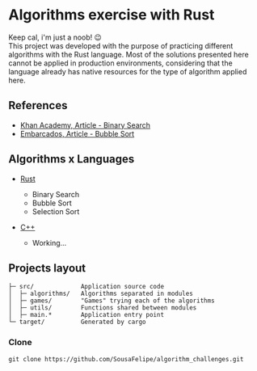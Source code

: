
# Algorithms exercise with Rust

Keep cal, i'm just a noob! 😉\
This project was developed with the purpose of practicing different algorithms with the Rust language. Most of the solutions presented here cannot be applied in production environments, considering that the language already has native resources for the type of algorithm applied here.


## References

  - [Khan Academy, Article - Binary Search](https://pt.khanacademy.org/computing/computer-science/algorithms/binary-search/a/binary-search)
  - [Embarcados, Article - Bubble Sort](https://embarcados.com.br/algoritmos-de-ordenacao-bubble-sort/)


## Algorithms x Languages
  
  * [Rust](https://github.com/SousaFelipe/algorithm_challenges/tree/rust)
    - Binary Search
    - Bubble Sort
    - Selection Sort

  * [C++](https://en.cppreference.com/w/)
    - Working...


## Projects layout

    ├─ src/             Application source code
    │  ├─ algorithms/   Algorithms separated in modules
    │  ├─ games/        "Games" trying each of the algorithms
    │  ├─ utils/        Functions shared between modules
    │  ├─ main.*        Application entry point
    └─ target/          Generated by cargo


### Clone

```
git clone https://github.com/SousaFelipe/algorithm_challenges.git
```

